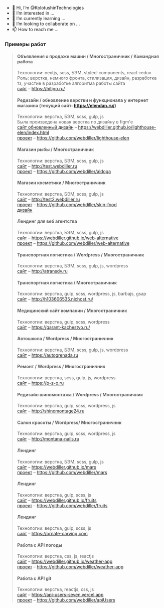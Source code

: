 - 👋 Hi, I’m @KolotushinTechnologies
- 👀 I’m interested in ...
- 🌱 I’m currently learning ...
- 💞️ I’m looking to collaborate on ...
- 📫 How to reach me ...

<!---
KolotushinTechnologies/KolotushinTechnologies is a ✨ special ✨ repository because its `README.md` (this file) appears on your GitHub profile.
You can click the Preview link to take a look at your changes.
--->

### Примеры работ
>#### Объявления о продаже машин / Многостраничник / Командная работа    
>Технологии: nextjs, scss, БЭМ, styled-components, react-redux           
>Роль: верстка, немного фронта, стилизация, дизайн, разработка тз, участие в разработке алгоритма работы сайта   
>[сайт](https://hitigo.ru/) – https://hitigo.ru/       
>
>
>#### Редизайн / обновление верстки и функционала у интернет магазина (текущий сайт: https://elendan.ru/)    
>Технологии: верстка, БЭМ, scss, gulp, js     
>Была произведена новая верстка по дизайну в figm'е   
>[сайт обновленный дизайн](https://webdiller.github.io/lighthouse-elen/index.html) – https://webdiller.github.io/lighthouse-elen/index.html  
>[проект](https://github.com/webdiller/lighthouse-elen) – https://github.com/webdiller/lighthouse-elen   
>
>
>#### Магазин рыбы / Многостраничник     
>Технологии: верстка, БЭМ, scss, gulp, js      
>[сайт](http://test.webdiller.ru/) – http://test.webdiller.ru      
>[проект](https://github.com/webdiller/aldoga) – https://github.com/webdiller/aldoga    
>
>
>#### Магазин косметики / Многостраничник      
>Технологии: верстка, БЭМ, scss, gulp, js      
>[сайт](http://test2.webdiller.ru/) – http://test2.webdiller.ru            
>[проект](https://github.com/webdiller/skin-food) – https://github.com/webdiller/skin-food     
>[дизайн](https://www.figma.com/file/hhoaSOt7zXh0kcnBrMIIzu/Skin-food?node-id=0%3A1&viewport=302%2C300%2C0.044329434633255005)   
>
>
>#### Лендинг для веб агентства   
>Технологии: верстка, БЭМ, scss, gulp, js      
>[сайт](https://webdiller.github.io/web-alternative/) – https://webdiller.github.io/web-alternative     
>[проект](https://github.com/webdiller/web-alternative) – https://github.com/webdiller/web-alternative      
>
>
>#### Транспортная логистика / Wordpress / Многостраничник  
>Технологии: верстка, БЭМ, scss, gulp, js, wordpress   
>[сайт](http://atransdv.ru/) – http://atransdv.ru     
>
>
>#### Транспортная логистика / Многостраничник  
>Технологии: верстка, gulp, scss, wordpress, js, barbajs, gsap             
>[сайт](http://h103606535.nichost.ru/) – http://h103606535.nichost.ru/    
>
>
>#### Медицинский сайт компании / Многостраничник   
>Технологии: верстка, gulp, scss, wordpress           
>[сайт](https://garant-kachestvo.ru/) – https://garant-kachestvo.ru/    
>
>
>#### Автошкола / Wordpress / Многостраничник       
>Технологии: верстка, БЭМ, scss, gulp, js, wordpress       
>[сайт](http://autogrenada.ru/) – https://autogrenada.ru    
>
>
>#### Ремонт / Wordpress / Многостраничник   
>Технологии: верстка, scss, gulp, js, wordpress    
>[сайт](https://p-z-o.ru/remont-spectechniki) – https://p-z-o.ru    
>
>
>#### Редизайн шиномонтажа / Wordpress / Многостраничник
>Технологии: верстка, gulp, scss, wordpress, js      
>[сайт](http://shinomontage24.ru/) – http://shinomontage24.ru      
>
>
>#### Салон красоты / Wordpress/ Многостраничник    
>Технологии: верстка, gulp, scss, wordpress, js       
>[сайт](http://montana-nails.ru/) – http://montana-nails.ru                         
>
>
>#### Лендинг     
>Технологии: верстка, БЭМ, scss, gulp, js      
>[сайт](https://webdiller.github.io/mars/) – https://webdiller.github.io/mars      
>[проект](https://github.com/webdiller/mars) – https://github.com/webdiller/mars    
>
>
>#### Лендинг     
>Технологии: верстка, gulp, scss, js    
>[сайт](https://webdiller.github.io/fruits/) – https://webdiller.github.io/fruits    
>[проект](https://github.com/webdiller/fruits) – https://github.com/webdiller/fruits     
>
>
>#### Лендинг     
>Технологии: верстка, gulp, scss, js   
>[сайт](https://ornate-carving.com/) – https://ornate-carving.com    
>
>
>#### Работа с API погоды     
>Технологии: верстка, css, js, reactjs        
>[сайт](https://webdiller.github.io/weather-app/) – https://webdiller.github.io/weather-app    
>[проект](https://github.com/webdiller/weather-app) – https://github.com/webdiller/weather-app       
>
>
>#### Работа с API git   
>Технологии: верстка, reactjs, css, js   
>[сайт](https://api-users-seven.vercel.app/) – https://api-users-seven.vercel.app    
>[проект](https://github.com/webdiller/apiUsers) – https://github.com/webdiller/apiUsers    
